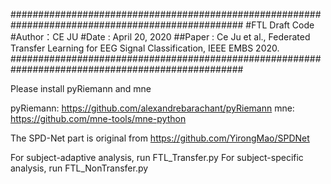 ##################################################################################################
#FTL Draft Code 
#Author：CE JU
#Date  : April 20, 2020
##Paper : Ce Ju et al., Federated Transfer Learning for EEG Signal Classification, IEEE EMBS 2020.
##################################################################################################


Please install pyRiemann and mne

pyRiemann: https://github.com/alexandrebarachant/pyRiemann
mne: https://github.com/mne-tools/mne-python

The SPD-Net part is original from https://github.com/YirongMao/SPDNet

For subject-adaptive analysis, run FTL_Transfer.py 
For subject-specific analysis, run FTL_NonTransfer.py

